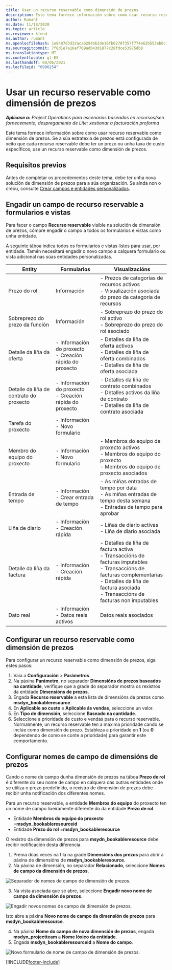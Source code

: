 ```yaml
---
title: Usar un recurso reservable como dimensión de prezos
description: Este tema fornece información sobre como usar recurso reservable como dimensión de prezos.
author: Rumant
ms.date: 11/18/2020
ms.topic: article
ms.reviewer: kfend
ms.author: rumant
ms.openlocfilehash: 1e8487d3d32acab294bb2de16fb0278f357f774e62b553eb0c1ebd5b6246e332
ms.sourcegitcommit: 7f8d1e7a16af769adb43d1877c28fdce53975db8
ms.translationtype: MT
ms.contentlocale: gl-ES
ms.lasthandoff: 08/06/2021
ms.locfileid: "6996254"
---
```

# <a name="use-a-bookable-resource-as-a-pricing-dimension"></a>Usar un recurso reservable como dimensión de prezos

 _**Aplícase a:** Project Operations para escenarios baseados en recursos/sen fornecemento, despregamento de Lite: xestionar a facturación proforma_ 

Este tema fornece información sobre como usar recurso reservable como dimensión de prezos. Se a súa estratexia de prezos está configurada de xeito que cada recurso reservable debe ter un prezo ou unha taxa de custo específicos, use un recurso reservable como dimensión de prezos.

## <a name="prerequisites"></a>Requisitos previos
Antes de completar os procedementos deste tema, debe ter unha nova solución de dimensión de prezos para a súa organización. Se aínda non o creou, consulte [Crear campos e entidades personalizados](../pricing-costing/create-custom-fields-entities-pricing-dimensions.md).

## <a name="add-the-bookable-resource-field-to-forms-and-views"></a>Engadir un campo de recurso reservable a formularios e vistas
Para facer o campo **Recurso reservable** visible na solución de dimensión de prezos, cómpre engadir o campo a todos os formularios e vistas como unha entidade.

A seguinte táboa indica todos os formularios e vistas listos para usar, por entidade. Tamén necesitará engadir o novo campo a calquera formulario ou vista adicional nas súas entidades personalizadas.

|   Entity        | Formularios   |Visualizacións        |
| ------------------------------|---------------------------------|----------------------------------|
|  Prezo do rol| Información | - Prezos de categorías de recursos activos<br> - Visualización asociada do prezo da categoría de recursos |
|  Sobreprezo do prezo da función| Información| - Sobreprezo do prezo do rol activo<br>- Sobreprezo do prezo do rol asociado |
|  Detalle da liña da oferta| - Información do proxecto<br>- Creación rápida do proxecto| - Detalles da liña de oferta activos<br>- Detalles da liña de oferta combinados<br>- Detalles da liña de oferta asociada |
|  Detalle da liña de contrato do proxecto| - Información do proxecto<br>- Creación rápida do proxecto| - Detalles da liña de contrato combinados<br>- Detalles activos da liña de contrato<br>- Detalles da liña de contrato asociada |
|  Tarefa do proxecto| - Información<br>- Novo formulario| &nbsp; |
|  Membro do equipo do proxecto| - Información<br>- Novo formulario| - Membros do equipo de proxecto activos<br>- Membros do equipo do proxecto<br>- Membros do equipo de proxecto asociados |
|  Entrada de tempo| - Información<br>- Crear entrada de tempo| - As miñas entradas de tempo por data<br>- As miñas entradas de tempo desta semana<br>- Entradas de tempo para aprobar|
|  Liña de diario| - Información<br>- Creación rápida| - Liñas de diario activas<br>- Liña de diario asociada |
|  Detalle da liña da factura| - Información<br>- Creación rápida| - Detalles da liña de factura activa<br>- Transaccións de facturas imputables<br>- Transaccións de facturas complementarias<br>- Detalles da liña de factura asociada <br>- Transaccións de facturas non imputables|
|  Dato real| - Información<br>- Datos reais activos| Datos reais asociados |

## <a name="set-up-a-bookable-resource-as-a-pricing-dimension"></a>Configurar un recurso reservable como dimensión de prezos
Para configurar un recurso reservable como dimensión de prezos, siga estes pasos:

1. Vaia a **Configuración** > **Parámetros**. 
2. Na páxina **Parámetro**, no separador **Dimensións de prezos baseados na cantidade**, verifique que a grade do separador mostra os rexistros da entidade **Dimensións de prezos**. 
2. Engada **Recurso reservable** a esta lista de dimensións de prezos como **msdyn_bookableresource**. 
3. En **Aplicable ao custo** e **Aplicable ás vendas**, seleccione un valor.
4. En **Tipo de dimensión**, seleccione **Baseado na cantidade**. 
5. Seleccione a prioridade de custo e vendas para o recurso reservable. Normalmente, un recurso reservable ten a máxima prioridade cando se inclúe como dimensión de prezo. Estableza a prioridade en **1** (ou **0** dependendo de como se conte a prioridade) para garantir este comportamento.

## <a name="set-up-pricing-dimension-field-names"></a>Configurar nomes de campo de dimensións de prezos

Cando o nome de campo dunha dimensión de prezos na táboa **Prezo de rol** é diferente do seu nome de campo en calquera das outras entidades onde se utiliza o prezo predefinido, o rexistro de dimensión de prezos debe recibir unha notificación dos diferentes nomes.  

Para un recurso reservable, a entidade **Membros do equipo** do proxecto ten un nome de campo lixeiramente diferente do da entidade **Prezo de rol**. 

 - Entidade **Membros do equipo do proxecto** =**msdyn_bookableresourceid**
 - Entidade **Prezo do rol** =**msdyn_bookableresource**

O rexistro da dimensión de prezos para **msydn_bookableresource** debe recibir notificación desta diferencia.

1. Prema dúas veces na fila na grade **Dimensións dos prezos** para abrir a páxina de dimensións de **msdyn_bookableresource**.
2. Na páxina de dimensión, no separador **Relacionado**, seleccione **Nomes de campo da dimensión de prezos**.

  ![Separador de nomes de campo de dimensión de prezos.](media/PD-fieldname.png)

3. Na vista asociada que se abre, seleccione **Engadir novo nome de campo da dimensión de prezos**.

  ![Engadir novos nomes de campo de dimensión de prezos.](media/Add-NewPD-fieldname.png)

  Isto abre a páxina **Novo nome de campo da dimensión de prezos** para **msdyn_bookableresource**. 

4. Na páxina **Nome do campo de nova dimensión de prezos**, engada **msdyn_projectteam** a **Nome lóxico da entidade**.
5. Engada **msdyn_bookableresourceid** a **Nome do campo**.

 ![Novo formulario de nome de campo de dimensión de prezos.](media/PD-fieldname-Added.png)


[!INCLUDE[footer-include](../includes/footer-banner.md)]